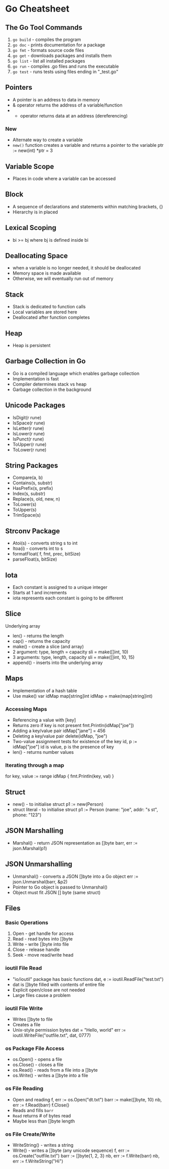 # Go Cheatsheet
## The Go Tool Commands
1. `go build` - compiles the program
2. `go doc` - prints documentation for a package 
3. `go fmt` - formats source code files
4. `go get` - downloads packages and installs them
5. `go list` - list all installed packages
6. `go run` - compiles .go files and runs the executable
7. `go test` - runs tests using files ending in "_test.go"

## Pointers
* A pointer is an address to data in memory 
* & operator returns the address of a variable/function
* * operator returns data at an address (dereferencing)

### New
* Alternate way to create a variable
* `new()` function creates a variable and returns a pointer to the variable
ptr := new(int)
*ptr = 3 

## Variable Scope
* Places in code where a variable can be accessed

## Block 
* A sequence of declarations and statements within matching brackets, {}
* Hierarchy is in placed 

## Lexical Scoping 
* bi >= bj where bj is defined inside bi 

## Deallocating Space
* when a variable is no longer needed, it should be deallocated
* Memory space is made available
* Otherwise, we will eventually run out of memory

## Stack 
* Stack is dedicated to function calls
* Local variables are stored here
* Deallocated after function completes 

## Heap
* Heap is persistent 

## Garbage Collection in Go
* Go is a compiled language which enables garbage collection 
* Implementation is fast 
* Compiler determines stack vs heap
* Garbage collection in the background 

## Unicode Packages 
* IsDigit(r rune)
* IsSpace(r rune)
* IsLetter(r rune)
* IsLower(r rune)
* IsPunct(r rune)
* ToUpper(r rune)
* ToLower(r rune)

## String Packages
* Compare(a, b)
* Contains(s, substr)
* HasPrefix(s, prefix)
* Index(s, substr)
* Replace(s, old, new, n)
* ToLower(s)
* ToUpper(s)
* TrimSpace(s)

## Strconv Package 
* Atoi(s) - converts string s to int 
* Itoa(i) - converts int to s 
* formatFloat( f, fmt, prec, bitSize)
* parseFloat(s, bitSize)

## Iota
* Each constant is assigned to a unique integer 
* Starts at 1 and increments 
* iota represents each constant is going to be different

## Slice
Underlying array
* len() - returns the length
* cap() - returns the capacity
* make() - create a slice (and array)
* 2 argument: type, length = capacity
sli = make([]int, 10)
* 3 arguments: type, length, capacity
sli = make([]int, 10, 15)
* append() - inserts into the underlying array 

## Maps
* Implementation of a hash table
* Use make()
var idMap map[string]int 
idMap = make(map[string]int) 

### Accessing Maps
* Referencing a value with [key]
* Returns zero if key is not present
fmt.Println(idMap["joe"])
* Adding a key/value pair
idMap["jane"] = 456
* Deleting a key/value pair
delete(idMap, "joe")
* Two-value assignment tests for existence of the key
id, p := idMap["joe"]
id is value, p is the presence of key 
* len() - returns number values

### Iterating through a map
for key, value := range idMap {
	fmt.Println(key, val)
}

## Struct
* new() - to initialise struct
p1 := new(Person)
* struct literal - to initialise struct 
p1 := Person (name: "joe", 
addr: "s st", 
phone: "123")

## JSON Marshalling 
* Marshal() - return JSON representation as []byte
barr, err := json.Marshal(p1)

## JSON Unmarshalling 
* Unmarshal() - converts a JSON []byte into a Go object
err := json.Unmarshal(barr, &p2)
* Pointer to Go object is passed to Unmarshal()
* Object must fit JSON [] byte (same struct)

## Files
### Basic Operations
1. Open - get handle for access
2. Read - read bytes into []byte
3. Write - write []byte into file 
4. Close - release handle
5. Seek - move read/write head

### ioutil File Read
* "io/ioutil" package has basic functions 
dat, e := ioutil.ReadFile("test.txt")
* dat is []byte filled with contents of entire file
* Explicit open/close are not needed 
* Large files cause a problem 

### ioutil File Write
* Writes []byte to file 
* Creates a file
* Unix-style permission bytes
dat = "Hello, world"
err := ioutil.WriteFile("outfile.txt", dat, 0777)

### os Package File Access
* os.Open() - opens a file 
* os.Close() - closes a file
* os.Read() - reads from a file into a []byte
* os.Write() - writes a []byte into a file

### os File Reading
* Open and reading 
f, err := os.Open("dt.txt")
barr := make([]byte, 10)
nb, err := f.Read(barr)
f.Close()
* Reads and fills `barr`
* `Read` returns # of bytes read
* Maybe less than []byte length

### os File Create/Write
* WriteString() - writes a string
* Write() - writes a []byte (any unicode sequence)
f, err := os.Create("outfile.txt")
barr := []byte{1, 2, 3}
nb, err := f.Write(barr)
nb, err := f.WriteString("Hi")

